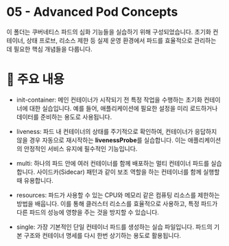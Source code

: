 # 05 - Advanced Pod Concepts
이 폴더는 쿠버네티스 파드의 심화 기능들을 실습하기 위해 구성되었습니다. 초기화 컨테이너, 상태 프로브, 리소스 제한 등 실제 운영 환경에서 파드를 효율적으로 관리하는 데 필요한 핵심 개념들을 다룹니다.

# 📝 주요 내용
+ init-container: 메인 컨테이너가 시작되기 전 특정 작업을 수행하는 초기화 컨테이너에 대한 실습입니다. 예를 들어, 애플리케이션에 필요한 설정을 미리 로드하거나 데이터를 준비하는 용도로 사용됩니다.

+ liveness: 파드 내 컨테이너의 상태를 주기적으로 확인하여, 컨테이너가 응답하지 않을 경우 자동으로 재시작하는 **livenessProbe**를 실습합니다. 이는 애플리케이션의 안정적인 서비스 유지에 필수적인 기능입니다.

+ multi: 하나의 파드 안에 여러 컨테이너를 함께 배포하는 멀티 컨테이너 파드를 실습합니다. 사이드카(Sidecar) 패턴과 같이 보조 역할을 하는 컨테이너를 함께 실행할 때 유용합니다.

+ resources: 파드가 사용할 수 있는 CPU와 메모리 같은 컴퓨팅 리소스를 제한하는 방법을 배웁니다. 이를 통해 클러스터 리소스를 효율적으로 사용하고, 특정 파드가 다른 파드의 성능에 영향을 주는 것을 방지할 수 있습니다.

+ single: 가장 기본적인 단일 컨테이너 파드를 생성하는 실습 파일입니다. 파드의 기본 구조와 컨테이너 명세를 다시 한번 상기하는 용도로 활용됩니다.
